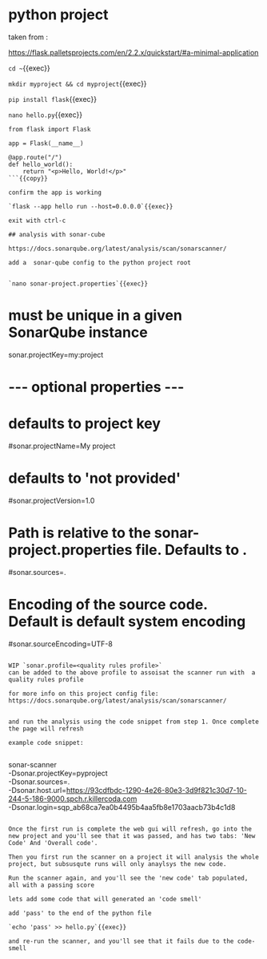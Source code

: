 # python project


taken from :

https://flask.palletsprojects.com/en/2.2.x/quickstart/#a-minimal-application

`cd ~`{{exec}}

`mkdir myproject && cd myproject`{{exec}}

`pip install flask`{{exec}}

`nano hello.py`{{exec}}

```
from flask import Flask

app = Flask(__name__)

@app.route("/")
def hello_world():
    return "<p>Hello, World!</p>"
```{{copy}}

confirm the app is working

`flask --app hello run --host=0.0.0.0`{{exec}}

exit with ctrl-c

## analysis with sonar-cube

https://docs.sonarqube.org/latest/analysis/scan/sonarscanner/

add a  sonar-qube config to the python project root


`nano sonar-project.properties`{{exec}}

```
# must be unique in a given SonarQube instance
sonar.projectKey=my:project

# --- optional properties ---

# defaults to project key
#sonar.projectName=My project
# defaults to 'not provided'
#sonar.projectVersion=1.0
 
# Path is relative to the sonar-project.properties file. Defaults to .
#sonar.sources=.
 
# Encoding of the source code. Default is default system encoding
#sonar.sourceEncoding=UTF-8
```{{copy}}

WIP `sonar.profile=<quality rules profile>`
can be added to the above profile to assoisat the scanner run with  a quality rules profile

for more info on this project config file: https://docs.sonarqube.org/latest/analysis/scan/sonarscanner/


and run the analysis using the code snippet from step 1. Once complete the page will refresh

example code snippet:


```
sonar-scanner \
  -Dsonar.projectKey=pyproject \
  -Dsonar.sources=. \
  -Dsonar.host.url=https://93cdfbdc-1290-4e26-80e3-3d9f821c30d7-10-244-5-186-9000.spch.r.killercoda.com \
  -Dsonar.login=sqp_ab68ca7ea0b4495b4aa5fb8e1703aacb73b4c1d8
```

Once the first run is complete the web gui will refresh, go into the new project and you'll see that it was passed, and has two tabs: 'New Code' And 'Overall code'.

Then you first run the scanner on a project it will analysis the whole project, but subsusqute runs will only anaylsys the new code.

Run the scanner again, and you'll see the 'new code' tab populated, all with a passing score

lets add some code that will generated an 'code smell'

add 'pass' to the end of the python file

`echo 'pass' >> hello.py`{{exec}}

and re-run the scanner, and you'll see that it fails due to the code-smell
